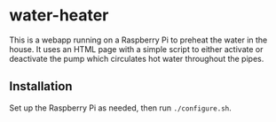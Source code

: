 # water-heater
This is a webapp running on a Raspberry Pi to preheat the water in the house. It uses an HTML page with a simple script to either activate or deactivate the pump which circulates hot water throughout the pipes.

## Installation
Set up the Raspberry Pi as needed, then run `./configure.sh`.